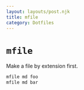 ```yaml
---
layout: layouts/post.njk
title: mfile
category: Dotfiles
---
```


# `mfile`
Make a file by extension first.

```sh
mfile md foo
mfile md bar
```
